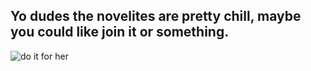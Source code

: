 ## Yo dudes the novelites are pretty chill, maybe you could like join it or something.

![do it for her](https://github.com/PieIsSpy/PieIsSpy/assets/95068281/71721b3d-9f07-4d79-af7c-4c675d5654f2)
